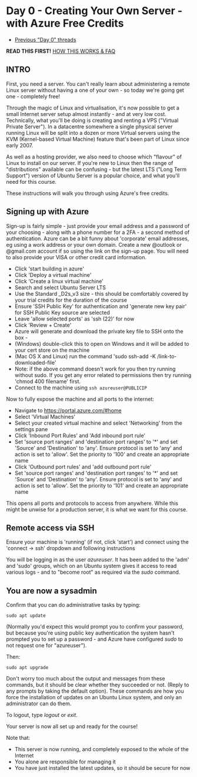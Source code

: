 # Day 0 - Creating Your Own Server - with Azure Free Credits

* [Previous "Day 0" threads](https://www.reddit.com/r/linuxupskillchallenge/search/?q=Day%200&restrict_sr=1)

**READ THIS FIRST!** [HOW THIS WORKS & FAQ](https://www.reddit.com/r/linuxupskillchallenge/comments/qeymzb/please_read_this_first_how_this_works_faq/)

## INTRO

First, you need a server. You can't really learn about administering a remote Linux server without having a one of your own - so today we're going get one - completely free!

Through the magic of Linux and virtualisation, it's now possible to get a small Internet server setup almost instantly - and at very low cost. Technically, what you'll be doing is creating and renting a VPS  ("Virtual Private Server"). In a datacentre somewhere a single physical server running Linux will be split into a dozen or more Virtual servers using the KVM (Kernel-based Virtual Machine) feature that's been part of Linux since early 2007.

As well as a hosting provider, we also need to choose which "flavour" of Linux to install on our server. If you're new to Linux then the range of "distributions" available can be confusing - but the latest LTS ("Long Term Support") version of Ubuntu Server is a popular choice, and what you'll need for this course.

These instructions will walk you through using Azure's free credits.

## Signing up with Azure

Sign-up is fairly simple - just provide your email address and a password of your choosing - along with a phone number for a 2FA - a second method of authentication. Azure can be a bit funny about 'corporate' email addresses, eg using a work address or your own domain. Create a new @outlook or @gmail.com account if so using the link on the sign-up page.
You will need to also provide your VISA or other credit card information.

- Click 'start building in azure'
- Click 'Deploy a virtual machine'
- Click 'Create a linux virtual machine'
- Search and select Ubuntu Server LTS
- Use the Standard _D2s_v3 size - this should be comfortably covered by your trial credits for the duration of the course
- Ensure 'SSH Public Key' for authentication and 'generate new key pair' for SSH Public Key source are selected
- Leave 'allow selected ports' as 'ssh (22)' for now
- Click 'Review + Create'
- Azure will generate and download the private key file to SSH onto the box -
- (Windows) double-click this to open on Windows and it will be added to your cert store on the machine
- (Mac OS X and Linux) run the command 'sudo ssh-add -K /link-to-downloaded-file' 
- Note: if the above command doesn't work for you then try running without sudo. If you get any error related to permissions then try running 'chmod 400 filename' first.
- Connect to the machine using `ssh azureuser@PUBLICIP`

Now to fully expose the machine and all ports to the internet:

- Navigate to <https://portal.azure.com/#home>
- Select 'Virtual Machines'
- Select your created virtual machine and select 'Networking' from the settings pane
- Click 'Inbound Port Rules' and 'Add inbound port rule'
- Set 'source port ranges' and 'destination port ranges' to '*' and set 'Source' and 'Destination' to 'any'. Ensure protocol is set to 'any' and action is set to 'allow'. Set the priority to '100' and create an appropriate name
- Click 'Outbound port rules' and 'add outbound port rule'
- Set 'source port ranges' and 'destination port ranges' to '*' and set 'Source' and 'Destination' to 'any'. Ensure protocol is set to 'any' and action is set to 'allow'. Set the priority to '101' and create an appropriate name

This opens all ports and protocols to access from anywhere. While this might be unwise for a production server, it is what we want for this course.

## Remote access via SSH

Ensure your machine is 'running' (if not, click 'start') and connect using the 'connect -> ssh' dropdown and following instructions

You will be logging in as the user *azureuser*. It has been added to the 'adm' and 'sudo' groups, which on an Ubuntu system gives it access to read various logs - and to "become root" as required via the _sudo_ command.

## You are now a sysadmin

Confirm that you can do administrative tasks by typing:

`sudo apt update`

(Normally you'd expect this would prompt you to confirm your password, but because you're using public key authentication the system hasn't prompted you to set up a password - and Azure have configured *sudo* to not request one for "azureuser").

Then:

`sudo apt upgrade`

Don't worry too much about the output and messages from these commands, but it should be clear whether they succeeded or not. (Reply to any prompts by taking the default option). These commands are how you force the installation of updates on an Ubuntu Linux system, and only an administrator can do them.

To logout, type _logout_ or _exit_.

Your server is now all set up and ready for the course!

Note that:

* This server is now running, and completely exposed to the whole of the Internet
* You alone are responsible for managing it
* You have just installed the latest updates, so it should be secure for now
